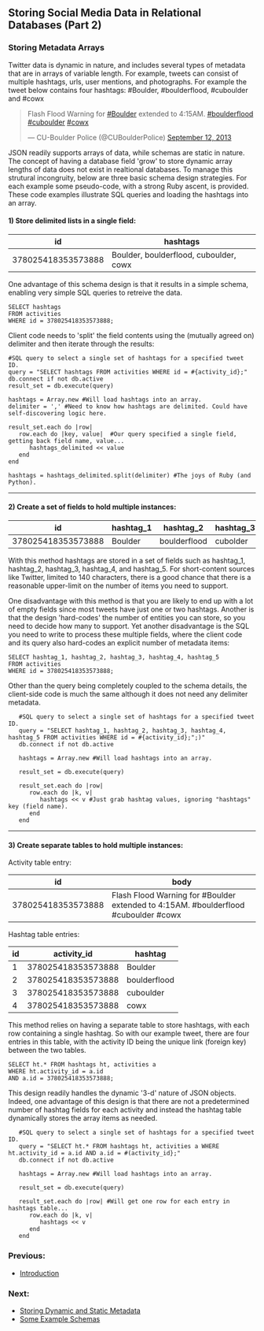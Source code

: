 ## Storing Social Media Data in Relational Databases (Part 2)

### Storing Metadata Arrays
Twitter data is dynamic in nature, and includes several types of metadata that are in arrays of variable length. For example, tweets can consist of multiple hashtags, urls, user mentions, and photographs. For example the tweet below contains four hashtags: #Boulder, #boulderflood, #cuboulder and #cowx

<blockquote class="twitter-tweet" lang="en"><p>Flash Flood Warning for <a href="https://twitter.com/hashtag/Boulder?src=hash">#Boulder</a> extended to 4:15AM. <a href="https://twitter.com/hashtag/boulderflood?src=hash">#boulderflood</a> <a href="https://twitter.com/hashtag/cuboulder?src=hash">#cuboulder</a> <a href="https://twitter.com/hashtag/cowx?src=hash">#cowx</a></p>&mdash; CU-Boulder Police (@CUBoulderPolice) <a href="https://twitter.com/CUBoulderPolice/statuses/378025418353573888">September 12, 2013</a></blockquote>
<script async src="//platform.twitter.com/widgets.js" charset="utf-8"></script>

JSON readily supports arrays of data, while schemas are static in nature.  The concept of having a database field 'grow' to store dynamic array lengths of data does not exist in realtional databases.  To manage this strutural incongruity, below are three basic schema design strategies. For each example some pseudo-code, with a strong Ruby ascent, is provided. These code examples illustrate SQL queries and loading the hashtags into an array. 

#### 1) Store delimited lists in a single field:

|  id  | hashtags                  	|  
|---------------------	| ---------|
|378025418353573888 | Boulder, boulderflood, cuboulder, cowx |

One advantage of this schema design is that it results in a simple schema, enabling very simple SQL queries to retreive the data. 

```
SELECT hashtags 
FROM activities 
WHERE id = 378025418353573888;
```

Client code needs to 'split' the field contents using the (mutually agreed on) delimiter and then iterate through the results:

```
#SQL query to select a single set of hashtags for a specified tweet ID.
query = "SELECT hashtags FROM activities WHERE id = #{activity_id};"
db.connect if not db.active
result_set = db.execute(query)

hashtags = Array.new #Will load hashtags into an array.
delimiter = ',' #Need to know how hashtags are delimited. Could have self-discovering logic here.

result_set.each do |row|  
   row.each do |key, value|  #Our query specified a single field, getting back field name, value...
      hashtags_delimited << value 
   end
end

hashtags = hashtags_delimited.split(delimiter) #The joys of Ruby (and Python).
```

---------------------------------------
#### 2) Create a set of fields to hold multiple instances:

| id  | hashtag_1  | hashtag_2   | hashtag_3  | hashtag_4  | hashtag_5  | 
|----------|----------|------------|------------|------------|----------|
|378025418353573888 |  Boulder | boulderflood | cubolder | cowx        |            | 

With this method hashtags are stored in a set of fields such as hashtag_1, hashtag_2, hashtag_3, hashtag_4, and hashtag_5. For short-content sources like Twitter, limited to 140 characters, there is a good chance that there is a reasonable upper-limit on the number of items you need to support.

One disadvantage with this method is that you are likely to end up with a lot of empty fields since most tweets have just one or two hashtags. Another is that the design 'hard-codes' the number of entities you can store, so you need to decide how many to support. Yet another disadvantage is the SQL you need to write to process these multiple fields, where the client code and its query also hard-codes an explicit number of metadata items: 

```
SELECT hashtag_1, hashtag_2, hashtag_3, hashtag_4, hashtag_5 
FROM activities 
WHERE id = 378025418353573888;
```

Other than the query being completely coupled to the schema details, the client-side code is much the same although it does not need any delimiter metadata.

```
   #SQL query to select a single set of hashtags for a specified tweet ID.
   query = "SELECT hashtag_1, hashtag_2, hashtag_3, hashtag_4, hashtag_5 FROM activities WHERE id = #{activity_id};";)"
   db.connect if not db.active
   
   hashtags = Array.new #Will load hashtags into an array.

   result_set = db.execute(query)

   result_set.each do |row|  
      row.each do |k, v|
         hashtags << v #Just grab hashtag values, ignoring "hashtags" key (field name).
      end
   end
```   

---------------------------------------
#### 3) Create separate tables to hold multiple instances:

Activity table entry:

|    id    |                body                     |
|----------|-----------------------------------------|
|378025418353573888 | Flash Flood Warning for #Boulder extended to 4:15AM. #boulderflood #cuboulder #cowx |

Hashtag table entries:

| id |    activity_id     |  hashtag  |
|----|--------------------|-----------|
| 1  | 378025418353573888 |  Boulder     |
| 2  | 378025418353573888 |  boulderflood   |
| 3  | 378025418353573888 |  cuboulder |
| 4  | 378025418353573888 |  cowx    |

This method relies on having a separate table to store hashtags, with each row containing a single hashtag. So with our example tweet, there are four entries in this table, with the activity ID being the unique link (foreign key) between the two tables. 
```
SELECT ht.* FROM hashtags ht, activities a
WHERE ht.activity_id = a.id
AND a.id = 378025418353573888;
```
This design readily handles the dynamic '3-d' nature of JSON objects. Indeed, one advantage of this design is that there are not a predetermined number of hashtag fields for each activity and instead the hashtag table dynamically stores the array items as needed.

```
   #SQL query to select a single set of hashtags for a specified tweet ID.
   query = "SELECT ht.* FROM hashtags ht, activities a WHERE ht.activity_id = a.id AND a.id = #(activity_id};"
   db.connect if not db.active
   
   hashtags = Array.new #Will load hashtags into an array.

   result_set = db.execute(query)

   result_set.each do |row| #Will get one row for each entry in hashtags table... 
      row.each do |k, v|
         hashtags << v  
      end
   end
```   
 
### Previous:
 * [Introduction](https://github.com/twitterdev/dev-articles/blob/master/relational_db/db_intro.md)
 
### Next: 
* [Storing Dynamic and Static Metadata](https://github.com/twitterdev/dev-articles/blob/master/relational_db/db_static_data.md)
* [Some Example Schemas](https://github.com/twitterdev/dev-articles/blob/master/relational_db/db_example_schemas.md)
